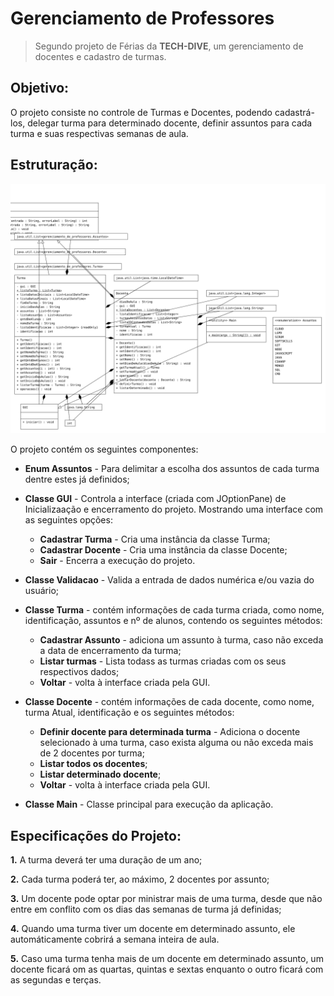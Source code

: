# Gerenciamento de Professores

> Segundo projeto de Férias da **TECH-DIVE**, um gerenciamento de docentes e cadastro de turmas.

## Objetivo:

O projeto consiste no controle de Turmas e Docentes, podendo cadastrá-los, delegar turma para determinado docente,
definir assuntos para cada turma e suas respectivas semanas de aula.

## Estruturação:

![](img/img.png)

O projeto contém os seguintes componentes:

- **Enum Assuntos** - Para delimitar a escolha dos assuntos de cada turma dentre estes já definidos;

- **Classe GUI** - Controla a interface (criada com JOptionPane) de Inicializaação e encerramento do projeto. 
Mostrando uma interface com as seguintes opções:
  - **Cadastrar Turma** - Cria uma instância da classe Turma;
  - **Cadastrar Docente** - Cria uma instância da classe Docente;
  - **Sair** -  Encerra a execução do projeto.
  

- **Classe Validacao** - Valida a entrada de dados numérica e/ou vazia do usuário;

- **Classe Turma** - contém informações de cada turma criada, como nome, identificação, assuntos e nº de alunos,
contendo os seguintes métodos:

  - **Cadastrar Assunto** - adiciona um assunto à turma, caso não exceda a data de encerramento da turma;
  - **Listar turmas** -  Lista todass as turmas criadas com os seus respectivos dados;
  - **Voltar** - volta à interface criada pela GUI.
  
- **Classe Docente** - contém informações de cada docente, como nome, turma Atual, identificação e os seguintes métodos:

  - **Definir docente para determinada turma** - Adiciona o docente selecionado à uma turma, caso exista alguma
  ou não exceda mais de 2 docentes por turma;
  - **Listar todos os docentes**;
  - **Listar determinado docente**;
  - **Voltar** - volta à interface criada pela GUI.

- **Classe Main** - Classe principal para execução da aplicação.

## Especificações do Projeto:

**1.** A turma deverá ter uma duração de um ano;

**2.** Cada turma poderá ter, ao máximo, 2 docentes por assunto;

**3.** Um docente pode optar por ministrar mais de uma turma, desde que não entre em conflito com
os dias das semanas de turma já definidas;

**4.** Quando uma turma tiver um docente em determinado assunto, ele automáticamente cobrirá a semana inteira de aula.

**5.** Caso uma turma tenha mais de um docente em determinado assunto, um docente ficará om as quartas, quintas e sextas
enquanto o outro ficará com as segundas e terças.